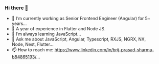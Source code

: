 ### Hi there 👋

- 🔭 I’m currently working as Senior Frontend Engineer (Angular) for 5+ years...
- 🔭 A year of experience in Flutter and Node JS.
- 🌱 I’m always learning JavaScript...
- 💬 Ask me about JavaScript, Angular, Typescript, RXJS, NGRX, NX, Node, Nest, Flutter...
- 📫 How to reach me: https://www.linkedin.com/in/brij-prasad-sharma-b84865193/...

